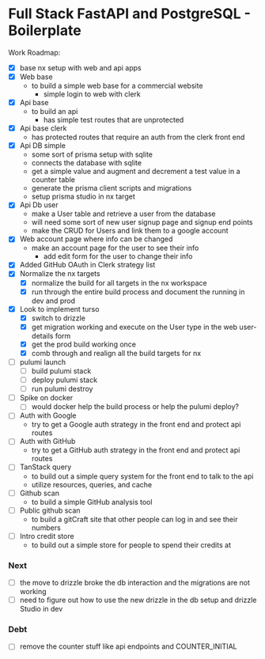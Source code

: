 # Full Stack FastAPI and PostgreSQL - Boilerplate

Work Roadmap:

- [x] base nx setup with web and api apps
- [x] Web base
  - to build a simple web base for a commercial website
    - simple login to web with clerk
- [x] Api base
  - to build an api
    - has simple test routes that are unprotected
- [x] Api base clerk
  - has protected routes that require an auth from the clerk front end
- [x] Api DB simple
  - some sort of prisma setup with sqlite
  - connects the database with sqlite
  - get a simple value and augment and decrement a test value in a counter table
  - generate the prisma client scripts and migrations
  - setup prisma studio in nx target
- [x] Api Db user
  - make a User table and retrieve a user from the database
  - will need some sort of new user signup page and signup end points
  - make the CRUD for Users and link them to a google account
- [x] Web account page where info can be changed
  - make an account page for the user to see their info
    - add edit form for the user to change their info
- [x] Added GitHub OAuth in Clerk strategy list
- [x] Normalize the nx targets
  - [x] normalize the build for all targets in the nx workspace
  - [x] run through the entire build process and document the running in dev and prod
- [x] Look to implement turso
  - [x] switch to drizzle
  - [x] get migration working and execute on the User type in the web user-details form
  - [x] get the prod build working once
  - [x] comb through and realign all the build targets for nx
- [ ] pulumi launch
  - [ ] build pulumi stack
  - [ ] deploy pulumi stack
  - [ ] run pulumi destroy
- [ ] Spike on docker
  - [ ] would docker help the build process or help the pulumi deploy?
- [ ] Auth with Google
  - try to get a Google auth strategy in the front end and protect api routes
- [ ] Auth with GitHub
  - try to get a GitHub auth strategy in the front end and protect api routes
- [ ] TanStack query
  - to build out a simple query system for the front end to talk to the api
  - utilize resources, queries, and cache
- [ ] Github scan
  - to build a simple GitHub analysis tool
- [ ] Public github scan
  - to build a gitCraft site that other people can log in and see their numbers
- [ ] Intro credit store
  - to build out a simple store for people to spend their credits at

### Next

- [ ] the move to drizzle broke the db interaction and the migrations are not working
- [ ] need to figure out how to use the new drizzle in the db setup and drizzle Studio in dev

### Debt

- [ ] remove the counter stuff like api endpoints and COUNTER_INITIAL
